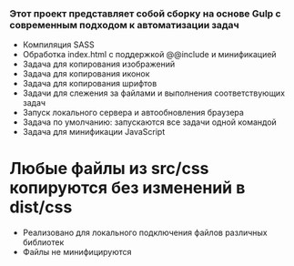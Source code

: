 ### Этот проект представляет собой сборку на основе Gulp с современным подходом к автоматизации задач

- Компиляция SASS
- Обработка index.html с поддержкой @@include и минификацией
- Задача для копирования изображений
- Задача для копирования иконок
- Задача для копирования шрифтов
- Задачи для слежения за файлами и выполнения соответствующих задач
- Запуск локального сервера и автообновления браузера
- Задача по умолчанию: запускаются все задачи одной командой
- Задача для минификации JavaScript


# Любые файлы из src/css копируются без изменений в dist/css

- Реализовано для локального подключения файлов различных библиотек
- Файлы не минифицируются